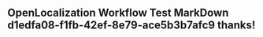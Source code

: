 <properties
ms.topic="hero-topic"
ms.test1="hero-topic"
ms.test2="test"/>

## OpenLocalization Workflow Test MarkDown d1edfa08-f1fb-42ef-8e79-ace5b3b7afc9 thanks!
